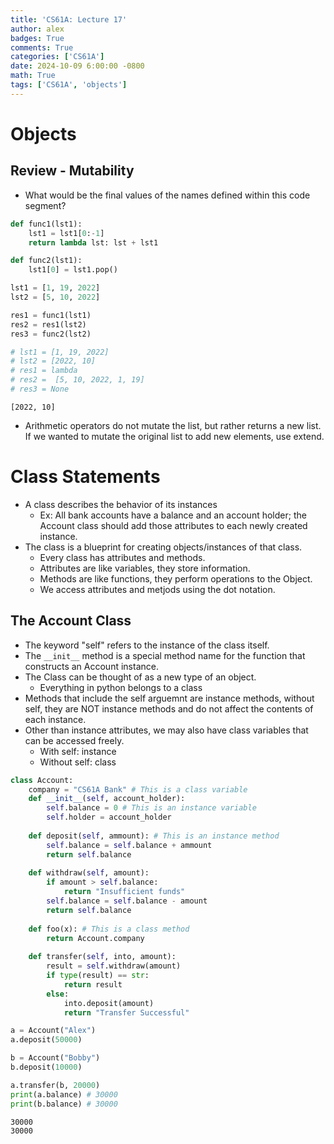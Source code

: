 ```yaml
---
title: 'CS61A: Lecture 17'
author: alex
badges: True
comments: True
categories: ['CS61A']
date: 2024-10-09 6:00:00 -0800
math: True
tags: ['CS61A', 'objects']
---
```


# Objects
## Review - Mutability
- What would be the final values of the names defined within this code segment?


```python
def func1(lst1):
    lst1 = lst1[0:-1]
    return lambda lst: lst + lst1

def func2(lst1):
    lst1[0] = lst1.pop()

lst1 = [1, 19, 2022]
lst2 = [5, 10, 2022]

res1 = func1(lst1)
res2 = res1(lst2)
res3 = func2(lst2)

# lst1 = [1, 19, 2022]
# lst2 = [2022, 10]
# res1 = lambda
# res2 =  [5, 10, 2022, 1, 19]
# res3 = None
```




    [2022, 10]



- Arithmetic operators do not mutate the list, but rather returns a new list. If we wanted to mutate the original list to add new elements, use extend.

# Class Statements
- A class describes the behavior of its instances
    - Ex: All bank accounts have a balance and an account holder; the Account class should add those attributes to each newly created instance.
- The class is a blueprint for creating objects/instances of that class.
    - Every class has attributes and methods.
    - Attributes are like variables, they store information.
    - Methods are like functions, they perform operations to the Object.
    - We access attributes and metjods using the dot notation.

## The Account Class
- The keyword "self" refers to the instance of the class itself.
- The `__init__` method is a special method name for the function that constructs an Account instance.
- The Class can be thought of as a new type of an object.
    - Everything in python belongs to a class
- Methods that include the self arguemnt are instance methods, without self, they are NOT instance methods and do not affect the contents of each instance.
- Other than instance attributes, we may also have class variables that can be accessed freely.
    - With self: instance
    - Without self: class


```python
class Account:
    company = "CS61A Bank" # This is a class variable
    def __init__(self, account_holder):
        self.balance = 0 # This is an instance variable
        self.holder = account_holder
    
    def deposit(self, ammount): # This is an instance method
        self.balance = self.balance + ammount
        return self.balance
    
    def withdraw(self, amount):
        if amount > self.balance:
            return "Insufficient funds"
        self.balance = self.balance - amount
        return self.balance
    
    def foo(x): # This is a class method
        return Account.company
    
    def transfer(self, into, amount):
        result = self.withdraw(amount)
        if type(result) == str:
            return result
        else:
            into.deposit(amount)
            return "Transfer Successful"

a = Account("Alex")
a.deposit(50000)

b = Account("Bobby")
b.deposit(10000)

a.transfer(b, 20000)
print(a.balance) # 30000
print(b.balance) # 30000
```

    30000
    30000

